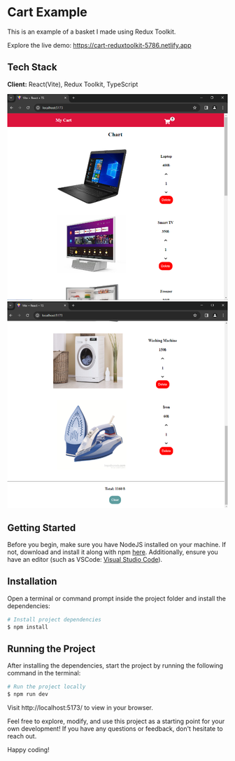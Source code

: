 # Cart Example

This is an example of a basket I made using Redux Toolkit.

Explore the live demo: https://cart-reduxtoolkit-5786.netlify.app

## Tech Stack

**Client:** React(Vite), Redux Toolkit, TypeScript

![alt text](public/screenshots/ss1.png?raw=true)
![alt text](public/screenshots/ss2.png?raw=true)

## Getting Started

Before you begin, make sure you have NodeJS installed on your machine. If not, download and install it along with npm [here](https://nodejs.org/en/). Additionally, ensure you have an editor (such as VSCode: [Visual Studio Code](https://code.visualstudio.com/)).

## Installation

Open a terminal or command prompt inside the project folder and install the dependencies:

```Bash
# Install project dependencies
$ npm install
```

## Running the Project

After installing the dependencies, start the project by running the following command in the terminal:

```Bash
# Run the project locally
$ npm run dev
```

Visit http://localhost:5173/ to view in your browser.

Feel free to explore, modify, and use this project as a starting point for your own development! If you have any questions or feedback, don't hesitate to reach out.

Happy coding!
